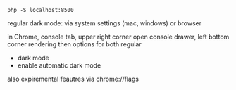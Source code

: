 ```
php -S localhost:8500
```
regular dark mode: via system settings (mac, windows) or browser 

in Chrome, console tab, upper right corner open console drawer, left bottom corner rendering
then options for both regular 
- dark mode
- enable automatic dark mode 

also expiremental feautres via chrome://flags
